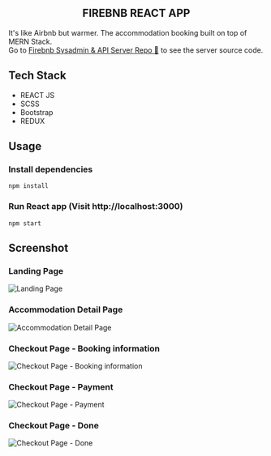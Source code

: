 <h2 align="center"> <strong>FIREBNB REACT APP</strong></h2>

It's like Airbnb but warmer. The accommodation booking built on top of MERN Stack. <br>
Go to [Firebnb Sysadmin & API Server Repo 🔗](https://github.com/metkerr/firebnb-server) to see the server source code.

## **Tech Stack**

- REACT JS
- SCSS
- Bootstrap
- REDUX

## **Usage**

### Install dependencies

```
npm install
```

### Run React app (Visit http://localhost:3000)

```
npm start
```

## **Screenshot**

### Landing Page

![Landing Page](documentation_screenshot/ss1.JPG "Landing Page")

### Accommodation Detail Page

![Accommodation Detail Page](documentation_screenshot/ss2.JPG "Accommodation Detail Page")

### Checkout Page - Booking information

![Checkout Page - Booking information](documentation_screenshot/ss3.JPG "Checkout Page - Booking information")

### Checkout Page - Payment

![Checkout Page - Payment](documentation_screenshot/ss4.JPG "Checkout Page - Payment")

### Checkout Page - Done

![Checkout Page - Done](documentation_screenshot/ss5.JPG "Checkout Page - Done")
